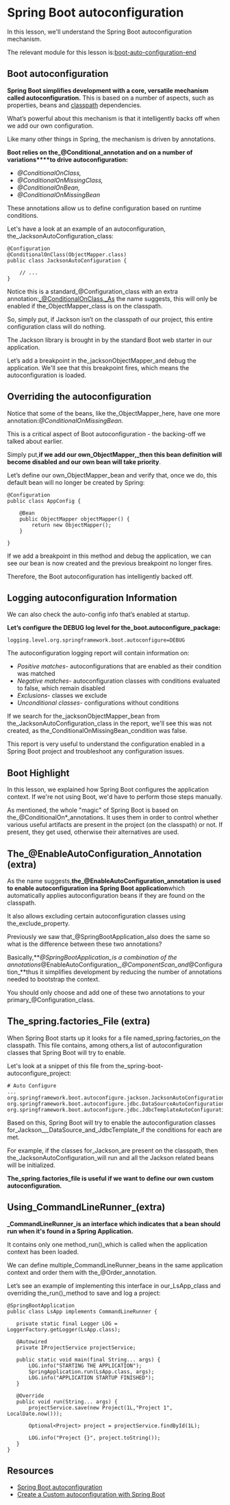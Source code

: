 # Spring Boot autoconfiguration

In this lesson, we'll understand the Spring Boot autoconfiguration mechanism.

The relevant module for this lesson is:[boot-auto-configuration-end](https://github.com/nbicocchi/spring-boot-course/tree/module4/boot-auto-configuration-end)

## Boot autoconfiguration

**Spring Boot simplifies development with a core, versatile mechanism called autoconfiguration.** This is based on a number of aspects, such as properties, beans and [classpath](https://en.wikipedia.org/wiki/Classpath_(Java)) dependencies.

What’s powerful about this mechanism is that it intelligently backs off when we add our own configuration.

Like many other things in Spring, the mechanism is driven by annotations.

**Boot relies on the_@Conditional_annotation and on a number of variations****to drive autoconfiguration:**

-   _@ConditionalOnClass,_
-   _@ConditionalOnMissingClass,_
-   _@ConditionalOnBean,_
-   _@ConditionalOnMissingBean_

These annotations allow us to define configuration based on runtime conditions.

Let's have a look at an example of an autoconfiguration, the_JacksonAutoConfiguration_class:

```
@Configuration
@ConditionalOnClass(ObjectMapper.class)
public class JacksonAutoConfiguration {
    
    // ...
}
```

Notice this is a standard_@Configuration_class with an extra annotation:_@ConditionalOnClass._As the name suggests, this will only be enabled if the_ObjectMapper_class is on the classpath.

So, simply put, if Jackson isn’t on the classpath of our project, this entire configuration class will do nothing.

The Jackson library is brought in by the standard Boot web starter in our application.

Let’s add a breakpoint in the_jacksonObjectMapper_and debug the application. We'll see that this breakpoint fires, which means the autoconfiguration is loaded.

## Overriding the autoconfiguration

Notice that some of the beans, like the_ObjectMapper_here, have one more annotation:_@ConditionalOnMissingBean._

This is a critical aspect of Boot autoconfiguration - the backing-off we talked about earlier.

Simply put,**if we add our own_ObjectMapper,_then this bean definition will become disabled and our own bean will take priority**.

Let’s define our own_ObjectMapper_bean and verify that, once we do, this default bean will no longer be created by Spring:

```
@Configuration
public class AppConfig {

    @Bean
    public ObjectMapper objectMapper() {
        return new ObjectMapper();
    }

}
```

If we add a breakpoint in this method and debug the application, we can see our bean is now created and the previous breakpoint no longer fires.

Therefore, the Boot autoconfiguration has intelligently backed off.

## Logging autoconfiguration Information

We can also check the auto-config info that’s enabled at startup.

**Let’s configure the DEBUG log level for the_boot.autoconfigure_package:**

```
logging.level.org.springframework.boot.autoconfigure=DEBUG
```

The autoconfiguration logging report will contain information on:

-   _Positive matches_\- autoconfigurations that are enabled as their condition was matched
-   _Negative matches_- autoconfiguration classes with conditions evaluated to false, which remain disabled
-   _Exclusions_- classes we exclude
-   _Unconditional classes_- configurations without conditions

If we search for the_jacksonObjectMapper_bean from the_JacksonAutoConfiguration_class in the report, we'll see this was not created, as the_ConditionalOnMissingBean_condition was false.

This report is very useful to understand the configuration enabled in a Spring Boot project and troubleshoot any configuration issues.

## Boot Highlight

In this lesson, we explained how Spring Boot configures the application context. If we're not using Boot, we'd have to perform those steps manually.

As mentioned, the whole "magic" of Spring Boot is based on the_@ConditionalOn\*_annotations. It uses them in order to control whether various useful artifacts are present in the project (on the classpath) or not. If present, they get used, otherwise their alternatives are used.

## The_@EnableAutoConfiguration_Annotation (extra)

As the name suggests,**the_@EnableAutoConfiguration_annotation is used to enable autoconfiguration ina Spring Boot application**which automatically applies autoconfiguration beans if they are found on the classpath.

It also allows excluding certain autoconfiguration classes using the_exclude_property.

Previously we saw that_@SpringBootApplication_also does the same so what is the difference between these two annotations?

Basically,**_@SpringBootApplication_is a combination of the annotations_@EnableAutoConfiguration_,_@ComponentScan_and_@Configuration_**thus it simplifies development by reducing the number of annotations needed to bootstrap the context.

You should only choose and add one of these two annotations to your primary_@Configuration_class.

## The_spring.factories_File (extra)

When Spring Boot starts up it looks for a file named_spring.factories_on the classpath. This file contains, among others,a list of autoconfiguration classes that Spring Boot will try to enable.

Let's look at a snippet of this file from the_spring-boot-autoconfigure_project:

```
# Auto Configure
...
org.springframework.boot.autoconfigure.jackson.JacksonAutoConfiguration,\
org.springframework.boot.autoconfigure.jdbc.DataSourceAutoConfiguration,\
org.springframework.boot.autoconfigure.jdbc.JdbcTemplateAutoConfiguration,\
```

Based on this, Spring Boot will try to enable the autoconfiguration classes for_Jackson_,_DataSource_and_JdbcTemplate_if the conditions for each are met.

For example, if the classes for_Jackson_are present on the classpath, then the_JacksonAutoConfiguration_will run and all the Jackson related beans will be initialized.

**The_spring.factories_file is useful if we want to define our own custom autoconfiguration.**

## Using_CommandLineRunner_(extra)

**_CommandLineRunner_is an interface which indicates that a bean should run when it's found in a Spring Application.**

It contains only one method_run()_which is called when the application context has been loaded.

We can define multiple_CommandLineRunner_beans in the same application context and order them with the_@Order_annotation.

Let’s see an example of implementing this interface in our_LsApp_class and overriding the_run()_method to save and log a project:

```
@SpringBootApplication
public class LsApp implements CommandLineRunner {

   private static final Logger LOG = LoggerFactory.getLogger(LsApp.class);

   @Autowired
   private IProjectService projectService;

   public static void main(final String... args) {
       LOG.info("STARTING THE APPLICATION");
       SpringApplication.run(LsApp.class, args);
       LOG.info("APPLICATION STARTUP FINISHED");
   }

   @Override
   public void run(String... args) {
       projectService.save(new Project(1L,"Project 1", LocalDate.now()));

       Optional<Project> project = projectService.findById(1L);

       LOG.info("Project {}", project.toString());
   }
}
```

## Resources
- [Spring Boot autoconfiguration](https://docs.spring.io/spring-boot/docs/current/reference/html/using-boot-autoconfiguration.html)
- [Create a Custom autoconfiguration with Spring Boot](https://www.baeldung.com/spring-boot-custom-autoconfiguration)

